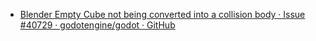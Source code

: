 - [Blender Empty Cube not being converted into a collision body · Issue #40729 · godotengine/godot · GitHub](https://github.com/godotengine/godot/issues/40729)

